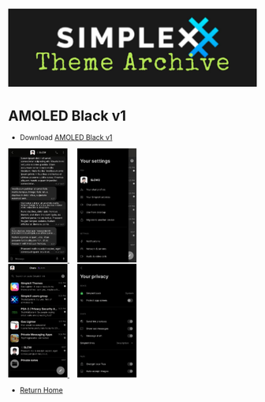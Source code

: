 ![SxC Theme Archive Banner](../resources/SxC_themeBanner06.jpg)

# AMOLED Black v1

* Download [AMOLED Black v1](../themes/SxC_AMOLEDblackV1.theme)

<a href="../screenshots/SxC_AMOLEDblackV101.jpg" target="_blank">
	<img src="../screenshots/SxC_AMOLEDblackV101.jpg" width="120">
</a>&nbsp;&nbsp;&nbsp;
<a href="../screenshots/SxC_AMOLEDblackV102.jpg" target="_blank">
	<img src="../screenshots/SxC_AMOLEDblackV102.jpg" width="120">
</a>
<br>
<a href="../screenshots/SxC_AMOLEDblackV103.jpg" target="_blank">
	<img src="../screenshots/SxC_AMOLEDblackV103.jpg" width="120">
</a>&nbsp;&nbsp;&nbsp;
<a href="../screenshots/SxC_AMOLEDblackV104.jpg" target="_blank">
	<img src="../screenshots/SxC_AMOLEDblackV104.jpg" width="120">
</a>

* [Return Home](../)
